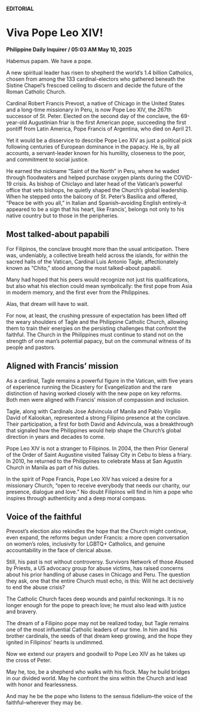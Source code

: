 **EDITORIAL**

# Viva Pope Leo XIV!

****Philippine Daily Inquirer / 05:03 AM May 10, 2025****

Habemus papam. We have a pope.

A new spiritual leader has risen to shepherd the world’s 1.4 billion Catholics, chosen from among the 133 cardinal-electors who gathered beneath the Sistine Chapel’s frescoed ceiling to discern and decide the future of the Roman Catholic Church.

Cardinal Robert Francis Prevost, a native of Chicago in the United States and a long-time missionary in Peru, is now Pope Leo XIV, the 267th successor of St. Peter. Elected on the second day of the conclave, the 69-year-old Augustinian friar is the first American pope, succeeding the first pontiff from Latin America, Pope Francis of Argentina, who died on April 21.

Yet it would be a disservice to describe Pope Leo XIV as just a political pick following centuries of European dominance in the papacy. He is, by all accounts, a servant-leader known for his humility, closeness to the poor, and commitment to social justice.

He earned the nickname “Saint of the North” in Peru, where he waded through floodwaters and helped purchase oxygen plants during the COVID-19 crisis. As bishop of Chiclayo and later head of the Vatican’s powerful office that vets bishops, he quietly shaped the Church’s global leadership. When he stepped onto the balcony of St. Peter’s Basilica and offered, “Peace be with you all,” in Italian and Spanish–avoiding English entirely–it appeared to be a sign that his heart, like Francis’, belongs not only to his native country but to those in the peripheries.

## Most talked-about papabili

For Filipinos, the conclave brought more than the usual anticipation. There was, undeniably, a collective breath held across the islands, for within the sacred halls of the Vatican, Cardinal Luis Antonio Tagle, affectionately known as “Chito,” stood among the most talked-about papabili.

Many had hoped that his peers would recognize not just his qualifications, but also what his election could mean symbolically: the first pope from Asia in modern memory, and the first ever from the Philippines.

Alas, that dream will have to wait.

For now, at least, the crushing pressure of expectation has been lifted off the weary shoulders of Tagle and the Philippine Catholic Church, allowing them to train their energies on the persisting challenges that confront the faithful. The Church in the Philippines must continue to stand not on the strength of one man’s potential papacy, but on the communal witness of its people and pastors.

## Aligned with Francis’ mission

As a cardinal, Tagle remains a powerful figure in the Vatican, with five years of experience running the Dicastery for Evangelization and the rare distinction of having worked closely with the new pope on key reforms. Both men were aligned with Francis’ mission of compassion and inclusion.

Tagle, along with Cardinals Jose Advincula of Manila and Pablo Virgilio David of Kalookan, represented a strong Filipino presence at the conclave. Their participation, a first for both David and Advincula, was a breakthrough that signaled how the Philippines would help shape the Church’s global direction in years and decades to come.

Pope Leo XIV is not a stranger to Filipinos. In 2004, the then Prior General of the Order of Saint Augustine visited Talisay City in Cebu to bless a friary. In 2010, he returned to the Philippines to celebrate Mass at San Agustín Church in Manila as part of his duties.

In the spirit of Pope Francis, Pope Leo XIV has voiced a desire for a missionary Church, “open to receive everybody that needs our charity, our presence, dialogue and love.” No doubt Filipinos will find in him a pope who inspires through authenticity and a deep moral compass.

## Voice of the faithful

Prevost’s election also rekindles the hope that the Church might continue, even expand, the reforms begun under Francis: a more open conversation on women’s roles, inclusivity for LGBTQ+ Catholics, and genuine accountability in the face of clerical abuse.

Still, his past is not without controversy. Survivors Network of those Abused by Priests, a US advocacy group for abuse victims, has raised concerns about his prior handling of abuse cases in Chicago and Peru. The question they ask, one that the entire Church must echo, is this: Will he act decisively to end the abuse crisis?

The Catholic Church faces deep wounds and painful reckonings. It is no longer enough for the pope to preach love; he must also lead with justice and bravery.

The dream of a Filipino pope may not be realized today, but Tagle remains one of the most influential Catholic leaders of our time. In him and his brother cardinals, the seeds of that dream keep growing, and the hope they ignited in Filipinos’ hearts is undimmed.

Now we extend our prayers and goodwill to Pope Leo XIV as he takes up the cross of Peter.

May he, too, be a shepherd who walks with his flock. May he build bridges in our divided world. May he confront the sins within the Church and lead with honor and fearlessness.

And may he be the pope who listens to the sensus fidelium–the voice of the faithful–wherever they may be.
